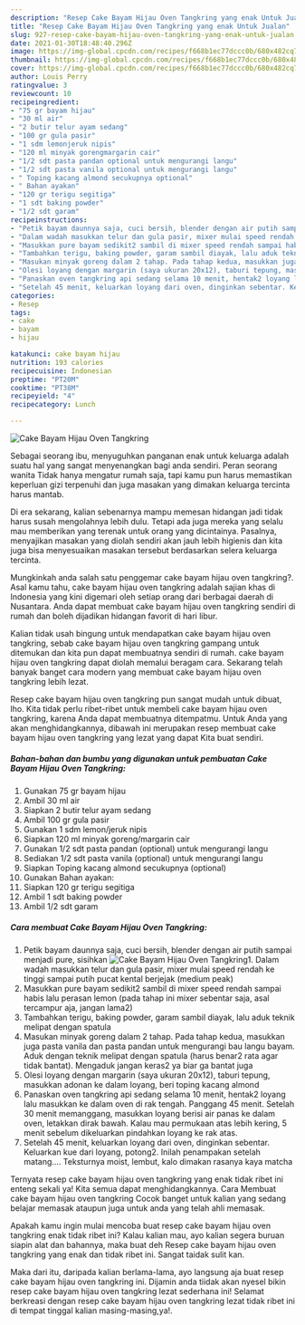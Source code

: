 ```yaml
---
description: "Resep Cake Bayam Hijau Oven Tangkring yang enak Untuk Jualan"
title: "Resep Cake Bayam Hijau Oven Tangkring yang enak Untuk Jualan"
slug: 927-resep-cake-bayam-hijau-oven-tangkring-yang-enak-untuk-jualan
date: 2021-01-30T18:48:40.296Z
image: https://img-global.cpcdn.com/recipes/f668b1ec77dccc0b/680x482cq70/cake-bayam-hijau-oven-tangkring-foto-resep-utama.jpg
thumbnail: https://img-global.cpcdn.com/recipes/f668b1ec77dccc0b/680x482cq70/cake-bayam-hijau-oven-tangkring-foto-resep-utama.jpg
cover: https://img-global.cpcdn.com/recipes/f668b1ec77dccc0b/680x482cq70/cake-bayam-hijau-oven-tangkring-foto-resep-utama.jpg
author: Louis Perry
ratingvalue: 3
reviewcount: 10
recipeingredient:
- "75 gr bayam hijau"
- "30 ml air"
- "2 butir telur ayam sedang"
- "100 gr gula pasir"
- "1 sdm lemonjeruk nipis"
- "120 ml minyak gorengmargarin cair"
- "1/2 sdt pasta pandan optional untuk mengurangi langu"
- "1/2 sdt pasta vanila optional untuk mengurangi langu"
- " Toping kacang almond secukupnya optional"
- " Bahan ayakan"
- "120 gr terigu segitiga"
- "1 sdt baking powder"
- "1/2 sdt garam"
recipeinstructions:
- "Petik bayam daunnya saja, cuci bersih, blender dengan air putih sampai menjadi pure, sisihkan"
- "Dalam wadah masukkan telur dan gula pasir, mixer mulai speed rendah ke tinggi sampai putih pucat kental berjejak (medium peak)"
- "Masukkan pure bayam sedikit2 sambil di mixer speed rendah sampai habis lalu perasan lemon (pada tahap ini mixer sebentar saja, asal tercampur aja, jangan lama2)"
- "Tambahkan terigu, baking powder, garam sambil diayak, lalu aduk teknik melipat dengan spatula"
- "Masukan minyak goreng dalam 2 tahap. Pada tahap kedua, masukkan juga pasta vanila dan pasta pandan untuk mengurangi bau langu bayam. Aduk dengan teknik melipat dengan spatula (harus benar2 rata agar tidak bantat). Mengaduk jangan keras2 ya biar ga bantat juga"
- "Olesi loyang dengan margarin (saya ukuran 20x12), taburi tepung, masukkan adonan ke dalam loyang, beri toping kacang almond"
- "Panaskan oven tangkring api sedang selama 10 menit, hentak2 loyang lalu masukkan ke dalam oven di rak tengah. Panggang 45 menit. Setelah 30 menit memanggang, masukkan loyang berisi air panas ke dalam oven, letakkan dirak bawah. Kalau mau permukaan atas lebih kering, 5 menit sebelum dikeluarkan pindahkan loyang ke rak atas."
- "Setelah 45 menit, keluarkan loyang dari oven, dinginkan sebentar. Keluarkan kue dari loyang, potong2. Inilah penampakan setelah matang.... Teksturnya moist, lembut, kalo dimakan rasanya kaya matcha"
categories:
- Resep
tags:
- cake
- bayam
- hijau

katakunci: cake bayam hijau 
nutrition: 193 calories
recipecuisine: Indonesian
preptime: "PT20M"
cooktime: "PT38M"
recipeyield: "4"
recipecategory: Lunch

---
```



![Cake Bayam Hijau Oven Tangkring](https://img-global.cpcdn.com/recipes/f668b1ec77dccc0b/680x482cq70/cake-bayam-hijau-oven-tangkring-foto-resep-utama.jpg)

Sebagai seorang ibu, menyuguhkan panganan enak untuk keluarga adalah suatu hal yang sangat menyenangkan bagi anda sendiri. Peran seorang  wanita Tidak hanya mengatur rumah saja, tapi kamu pun harus memastikan keperluan gizi terpenuhi dan juga masakan yang dimakan keluarga tercinta harus mantab.

Di era  sekarang, kalian sebenarnya mampu memesan hidangan jadi tidak harus susah mengolahnya lebih dulu. Tetapi ada juga mereka yang selalu mau memberikan yang terenak untuk orang yang dicintainya. Pasalnya, menyajikan masakan yang diolah sendiri akan jauh lebih higienis dan kita juga bisa menyesuaikan masakan tersebut berdasarkan selera keluarga tercinta. 



Mungkinkah anda salah satu penggemar cake bayam hijau oven tangkring?. Asal kamu tahu, cake bayam hijau oven tangkring adalah sajian khas di Indonesia yang kini digemari oleh setiap orang dari berbagai daerah di Nusantara. Anda dapat membuat cake bayam hijau oven tangkring sendiri di rumah dan boleh dijadikan hidangan favorit di hari libur.

Kalian tidak usah bingung untuk mendapatkan cake bayam hijau oven tangkring, sebab cake bayam hijau oven tangkring gampang untuk ditemukan dan kita pun dapat membuatnya sendiri di rumah. cake bayam hijau oven tangkring dapat diolah memalui beragam cara. Sekarang telah banyak banget cara modern yang membuat cake bayam hijau oven tangkring lebih lezat.

Resep cake bayam hijau oven tangkring pun sangat mudah untuk dibuat, lho. Kita tidak perlu ribet-ribet untuk membeli cake bayam hijau oven tangkring, karena Anda dapat membuatnya ditempatmu. Untuk Anda yang akan menghidangkannya, dibawah ini merupakan resep membuat cake bayam hijau oven tangkring yang lezat yang dapat Kita buat sendiri.

<!--inarticleads1-->

##### Bahan-bahan dan bumbu yang digunakan untuk pembuatan Cake Bayam Hijau Oven Tangkring:

1. Gunakan 75 gr bayam hijau
1. Ambil 30 ml air
1. Siapkan 2 butir telur ayam sedang
1. Ambil 100 gr gula pasir
1. Gunakan 1 sdm lemon/jeruk nipis
1. Siapkan 120 ml minyak goreng/margarin cair
1. Gunakan 1/2 sdt pasta pandan (optional) untuk mengurangi langu
1. Sediakan 1/2 sdt pasta vanila (optional) untuk mengurangi langu
1. Siapkan  Toping kacang almond secukupnya (optional)
1. Gunakan  Bahan ayakan:
1. Siapkan 120 gr terigu segitiga
1. Ambil 1 sdt baking powder
1. Ambil 1/2 sdt garam




<!--inarticleads2-->

##### Cara membuat Cake Bayam Hijau Oven Tangkring:

1. Petik bayam daunnya saja, cuci bersih, blender dengan air putih sampai menjadi pure, sisihkan
<img src="https://img-global.cpcdn.com/steps/f56e782d0311ca39/160x128cq70/cake-bayam-hijau-oven-tangkring-langkah-memasak-1-foto.jpg" alt="Cake Bayam Hijau Oven Tangkring">1. Dalam wadah masukkan telur dan gula pasir, mixer mulai speed rendah ke tinggi sampai putih pucat kental berjejak (medium peak)
1. Masukkan pure bayam sedikit2 sambil di mixer speed rendah sampai habis lalu perasan lemon (pada tahap ini mixer sebentar saja, asal tercampur aja, jangan lama2)
1. Tambahkan terigu, baking powder, garam sambil diayak, lalu aduk teknik melipat dengan spatula
1. Masukan minyak goreng dalam 2 tahap. Pada tahap kedua, masukkan juga pasta vanila dan pasta pandan untuk mengurangi bau langu bayam. Aduk dengan teknik melipat dengan spatula (harus benar2 rata agar tidak bantat). Mengaduk jangan keras2 ya biar ga bantat juga
1. Olesi loyang dengan margarin (saya ukuran 20x12), taburi tepung, masukkan adonan ke dalam loyang, beri toping kacang almond
1. Panaskan oven tangkring api sedang selama 10 menit, hentak2 loyang lalu masukkan ke dalam oven di rak tengah. Panggang 45 menit. Setelah 30 menit memanggang, masukkan loyang berisi air panas ke dalam oven, letakkan dirak bawah. Kalau mau permukaan atas lebih kering, 5 menit sebelum dikeluarkan pindahkan loyang ke rak atas.
1. Setelah 45 menit, keluarkan loyang dari oven, dinginkan sebentar. Keluarkan kue dari loyang, potong2. Inilah penampakan setelah matang.... Teksturnya moist, lembut, kalo dimakan rasanya kaya matcha




Ternyata resep cake bayam hijau oven tangkring yang enak tidak ribet ini enteng sekali ya! Kita semua dapat menghidangkannya. Cara Membuat cake bayam hijau oven tangkring Cocok banget untuk kalian yang sedang belajar memasak ataupun juga untuk anda yang telah ahli memasak.

Apakah kamu ingin mulai mencoba buat resep cake bayam hijau oven tangkring enak tidak ribet ini? Kalau kalian mau, ayo kalian segera buruan siapin alat dan bahannya, maka buat deh Resep cake bayam hijau oven tangkring yang enak dan tidak ribet ini. Sangat taidak sulit kan. 

Maka dari itu, daripada kalian berlama-lama, ayo langsung aja buat resep cake bayam hijau oven tangkring ini. Dijamin anda tiidak akan nyesel bikin resep cake bayam hijau oven tangkring lezat sederhana ini! Selamat berkreasi dengan resep cake bayam hijau oven tangkring lezat tidak ribet ini di tempat tinggal kalian masing-masing,ya!.

